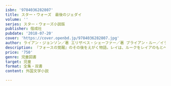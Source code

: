 ```yaml
---
isbn: '9784036282807'
title: スター・ウォーズ　最後のジェダイ
volume: ''
series: スター・ウォーズ小説版
publisher: 偕成社
pubdate: '2018-07-20'
cover: 'https://cover.openbd.jp/9784036282807.jpg'
author: ライアン・ジョンソン／著 エリザベス・シェーファー／著 ブライアン・ルー／イラスト ほか
description: 『フォースの覚醒』のその後をえがく物語。レイは、ルークをレイアのもとへ連れ戻せるのか？　カイロ・レンとの戦いは——？
price: '750'
genre: 児童図書
target: 児童
format: 全集・双書
content: 外国文学小説

---
```

